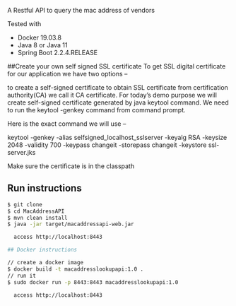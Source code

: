 
A Restful API to query the mac address of vendors

Tested with
* Docker 19.03.8
* Java 8 or Java 11
* Spring Boot 2.2.4.RELEASE



##Create your own self signed SSL certificate
To get SSL digital certificate for our application we have two options –

to create a self-signed certificate
to obtain SSL certificate from certification authority(CA) we call it CA certificate.
For today’s demo purpose we will create self-signed certificate generated by java keytool command. We need to run the keytool -genkey command from command prompt.

Here is the exact command we will use –

keytool -genkey -alias selfsigned_localhost_sslserver -keyalg RSA -keysize 2048 -validity 700 -keypass changeit -storepass changeit -keystore ssl-server.jks

Make sure the certificate is in the classpath

## Run instructions
```bash
$ git clone 
$ cd MacAddressAPI
$ mvn clean install
$ java -jar target/macaddressapi-web.jar

  access http://localhost:8443

## Docker instructions

// create a docker image
$ docker build -t macaddresslookupapi:1.0 .
// run it
$ sudo docker run -p 8443:8443 macaddresslookupapi:1.0

  access http://localhost:8443
```
